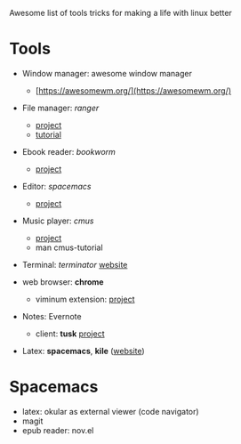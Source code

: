 Awesome list of tools tricks for making a life with linux better

# Tools
+ Window manager: awesome window manager
  + [https://awesomewm.org/](https://awesomewm.org/)
+ File manager: *ranger* 
  + [project](https://github.com/ranger/ranger)
  + [tutorial](https://www.digitalocean.com/community/tutorials/installing-and-using-ranger-a-terminal-file-manager-on-a-ubuntu-vps)
+ Ebook reader: *bookworm*
  + [project](https://github.com/babluboy/bookworm) 

+ Editor: *spacemacs*
  + [project](https://github.com/syl20bnr/spacemacs)

+ Music player: *cmus* 
  + [project](https://github.com/cmus/cmus)
  + man cmus-tutorial
+ Terminal: *terminator* [website](https://code.launchpad.net/terminator)  
+ web browser: **chrome**
  + viminum extension: [project](https://github.com/philc/vimium)
+ Notes: Evernote
  + client: **tusk** [project](https://github.com/klaussinani/tusk)
+ Latex: **spacemacs**, **kile** ([website](https://kile.sourceforge.io/))
# Spacemacs
+ latex: okular as external viewer (code navigator)
+ magit
+ epub reader: nov.el
